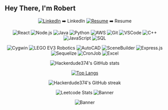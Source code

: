 ## Hey There, I'm Robert

<div align="center">



[![LinkedIn](https://img.icons8.com/color/48/000000/linkedin.png)](https://www.linkedin.com/in/robert-le982/) ➡️ LinkedIn [![Resume](https://img.icons8.com/color/48/000000/resume.png)](https://drive.google.com/file/d/1i_DTXCZcAYj4SNoIZhqkA2kP4Bhj74J_/view?usp=sharing) ➡️ Resume



![React](https://img.icons8.com/color/48/000000/react-native.png) ![Node.js](https://img.icons8.com/color/48/000000/nodejs.png) ![Java](https://img.icons8.com/color/48/000000/java-coffee-cup-logo.png) ![Python](https://img.icons8.com/color/48/000000/python.png)  ![AWS](https://img.icons8.com/color/48/000000/amazon-web-services.png) ![Git](https://img.icons8.com/color/48/000000/git.png) ![VSCode](https://img.icons8.com/color/48/000000/visual-studio-code-2019.png) ![C++](https://img.icons8.com/color/48/000000/c-plus-plus-logo.png) ![JavaScript](https://img.icons8.com/color/48/000000/javascript.png) ![SQL](https://img.icons8.com/color/48/000000/sql.png)

![Cygwin](https://img.icons8.com/color/48/000000/console.png) ![LEGO EV3 Robotics](https://img.icons8.com/color/48/000000/lego.png) ![AutoCAD](https://img.icons8.com/color/48/000000/autodesk-autocad.png)   ![SceneBuilder](https://img.icons8.com/color/48/000000/crowd.png)  ![Express.js](https://img.icons8.com/color/48/000000/express.png) ![Sequelize](https://img.icons8.com/color/48/000000/database-restore.png) ![CronJob](https://img.icons8.com/color/48/000000/time.png) ![Excel](https://img.icons8.com/color/48/000000/microsoft-excel-2019.png)



![Hackerdude374's GitHub stats](https://github-readme-stats.vercel.app/api?username=Hackerdude374&show_icons=true&theme=radical)

[![Top Langs](https://github-readme-stats.vercel.app/api/top-langs/?username=Hackerdude374&theme=radical)](https://github.com/Hackerdude374/github-readme-stats)

![Hackerdude374's GitHub streak](https://github-readme-streak-stats.herokuapp.com/?user=Hackerdude374&theme=radical)



![Leetcode Stats](https://leetcard.jacoblin.cool/bobbyle2)
![Banner](https://encrypted-tbn0.gstatic.com/images?q=tbn:ANd9GcSfbAlZwpfFCR83ArbsC5pFHKxKTM8SIlU0DJ6opfShyw&s)


![Banner](https://i.pinimg.com/originals/e8/f1/4e/e8f14e5073f1017049914bd2b2513d65.gif)
</div>
